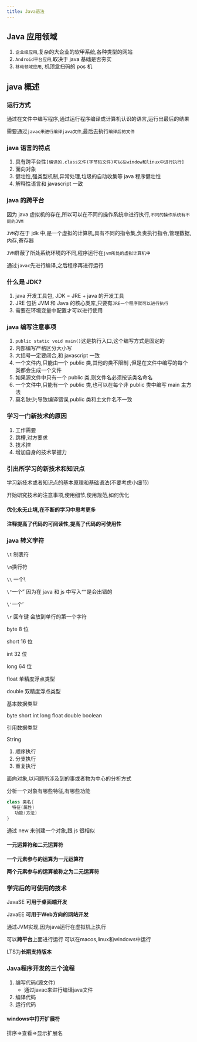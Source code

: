 ```yaml
---
title: Java语法
---
```


## Java 应用领域

1. `企业级应用`,复杂的大企业的软甲系统,各种类型的网站
2. `Android平台应用`,取决于 java 基础是否夯实
3. `移动领域应用`, 机顶盒扫码的 pos 机

## java 概述

### 运行方式

通过在文件中编写程序,通过运行程序编译成计算机认识的语言,运行出最后的结果

需要通过`javac来进行编译java文件`,最后去执行`编译后的文件`

### java 语言的特点

1. 具有跨平台性`[编译的.class文件(字节码文件)可以在window和linux中进行执行]`
2. 面向对象
3. 健壮性,强类型机制,异常处理,垃圾的自动收集等 java 程序健壮性
4. 解释性语言和 javascript 一致

### java 的跨平台

因为 java 虚拟机的存在,所以可以在不同的操作系统中进行执行,`不同的操作系统有不同的JVM`

`JVM`存在于 jdk 中,是一个虚拟的计算机,具有不同的指令集,负责执行指令,管理数据,内存,寄存器

`JVM`屏蔽了所处系统环境的不同,程序运行在`jvm所处的虚拟计算机中`

通过`javac`先进行编译,之后程序再进行运行

### 什么是 JDK?

1. java 开发工具包, JDK = JRE + java 的开发工具
2. JRE 包括 JVM 和 Java 的核心类库,只要有`JRE一个程序就可以进行执行`
3. 需要在环境变量中配置才可以进行使用

### java 编写注意事项

1. `public static void main()`这是执行入口,这个编写方式是固定的
2. 内部编写严格区分大小写
3. 大括号一定要闭合,和 javascript 一致
4. 一个文件内,只能由一个 public 类,其他的类不限制 ,但是在文件中编写的每个类都会生成一个文件
5. 如果源文件中只有一个 public 类,则文件名必须按该类名命名
6. 一个文件中,只能有一个 public 类,也可以在每个非 public 类中编写 main 主方法
7. 莫名缺少;导致编译错误,public 类和主文件名不一致

### 学习一门新技术的原因

1. 工作需要
2. 跳槽,对方要求
3. 技术控
4. 增加自身的技术掌握力

### 引出所学习的新技术和知识点

学习新技术或者知识点的基本原理和基础语法(不要考虑小细节)

开始研究技术的注意事项,使用细节,使用规范,如何优化

#### 优化永无止境,在不断的学习中思考更多

#### 注释提高了代码的可阅读性,提高了代码的可使用性

### java 转义字符

`\t` 制表符

`\n`换行符

`\\` 一个\

`\"`一个” 因为在 java 和 js 中写入`“”`是会出错的

`\'`一个’

`\r` 回车键 会放到单行的第一个字符

byte 8 位

short 16 位

int 32 位

long 64 位

float 单精度浮点类型

double 双精度浮点类型

基本数据类型

byte short int long float double boolean

引用数据类型

String

1. 顺序执行
2. 分支执行
3. 重复执行

面向对象,以问题所涉及到的事或者物为中心的分析方式

分析一个对象有哪些特征,有哪些功能

```java
class 类名{
  特征(属性)
   功能(方法)
}
```

通过 new 来创建一个对象,跟 js 很相似

#### 一元运算符和二元运算符

**一个元素参与的运算为一元运算符**

**两个元素参与的运算被称之为二元运算符**

### 学完后的可使用的技术

JavaSE **可用于桌面端开发**

JavaEE  **可用于Web方向的网站开发**

通过JVM实现,因为java运行在虚拟机上执行

可以**跨平台**上面进行运行  可以在macos,linux和windows中运行

LTS为**长期支持版本**

### Java程序开发的三个流程

1. 编写代码(源文件)
   - 通过javac来进行编译java文件
2. 编译代码
3. 运行代码

#### windows中打开扩展符

排序=>查看=>显示扩展名




